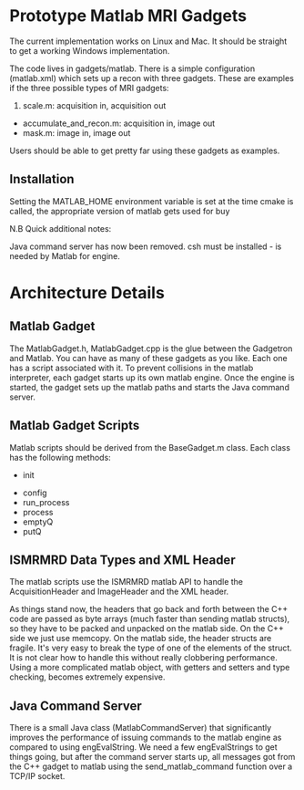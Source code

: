 Prototype Matlab MRI Gadgets
============================

The current implementation works on Linux and Mac.  It should be straight to get a working Windows implementation.

The code lives in gadgets/matlab.  There is a simple configuration (matlab.xml) which sets up a recon with three gadgets.  These are examples if the three possible types of MRI gadgets:

1.  scale.m: acquisition in, acquisition out
*  accumulate_and_recon.m: acquisition in, image out
*  mask.m: image in, image out

Users should be able to get pretty far using these gadgets as examples.

Installation
------------
Setting the MATLAB_HOME environment variable is set at the time cmake is called, the appropriate version of matlab gets used for buy


N.B Quick additional notes:

Java command server has now been removed.
csh must be installed - is needed by Matlab for engine.

Architecture Details
====================

Matlab Gadget
-------------
The MatlabGadget.h, MatlabGadget.cpp is the glue between the Gadgetron and Matlab.  You can have as many of these gadgets as you like.  Each one has a script associated with it.  To prevent collisions in the matlab interpreter, each gadget starts up its own matlab engine. Once the engine is started, the gadget sets up the matlab paths and starts the Java command server.

Matlab Gadget Scripts
---------------------
Matlab scripts should be derived from the BaseGadget.m class.  Each class has the following methods:
- init
* config
* run_process
* process
* emptyQ
* putQ

ISMRMRD Data Types and XML Header
---------------------------------
The matlab scripts use the ISMRMRD matlab API to handle the AcquisitionHeader and ImageHeader and the XML header.

As things stand now, the headers that go back and forth between the C++ code are passed as byte arrays (much faster than sending matlab structs), so they have to be packed and unpacked on the matlab side.  On the C++ side we just use memcopy.  On the matlab side, the header structs are fragile.  It's very easy to break the type of one of the elements of the struct.  It is not clear how to handle this without really clobbering performance.  Using a more complicated matlab object, with getters and setters and type checking, becomes extremely expensive.

Java Command Server
-------------------
There is a small Java class (MatlabCommandServer) that significantly improves the performance of issuing commands to the matlab engine as compared to using engEvalString.  We need a few engEvalStrings to get things going, but after the command server starts up, all messages got from the C++ gadget to matlab using the send_matlab_command function over a TCP/IP socket.  
